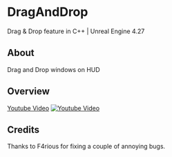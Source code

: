 # DragAndDrop
Drag & Drop feature in C++ | Unreal Engine 4.27

## About
Drag and Drop windows on HUD

## Overview
[Youtube Video](https://youtu.be/uj-7h8agF1w)
[![Youtube Video](https://i.imgur.com/rVbER68.png)](https://youtu.be/uj-7h8agF1w)

## Credits
Thanks to F4rious for fixing a couple of annoying bugs.
